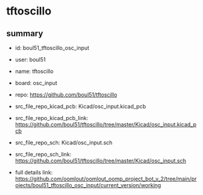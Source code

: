 # tftoscillo
 
## summary 
* id: boul51_tftoscillo_osc_input
* user: boul51
* name: tftoscillo
* board: osc_input
* repo: https://github.com/boul51/tftoscillo
* src_file_repo_kicad_pcb: Kicad/osc_input.kicad_pcb
* src_file_repo_kicad_pcb_link: https://github.com/boul51/tftoscillo/tree/master/Kicad/osc_input.kicad_pcb


* src_file_repo_sch: Kicad/osc_input.sch
* src_file_repo_sch_link: https://github.com/boul51/tftoscillo/tree/master/Kicad/osc_input.sch
* full details link: https://github.com/oomlout/oomlout_oomp_project_bot_v_2/tree/main/projects/boul51_tftoscillo_osc_input/current_version/working  






